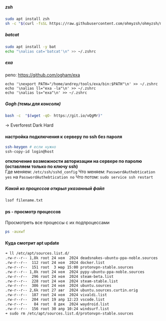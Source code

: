##### zsh
```bash
sudo apt install zsh
sh -c "$(curl -fsSL https://raw.githubusercontent.com/ohmyzsh/ohmyzsh/master/tools/install.sh)"
```

##### batcat
```bash
sudo apt install -y bat
echo "\nalias cat='batcat'\n" >> ~/.zshrc
```

##### exa
репо: https://github.com/ogham/exa
```
echo '\nexport PATH="/home/andrey/tools/exa/bin:$PATH"\n' >> ~/.zshrc
echo '\nalias ll="exa -la"\n' >> ~/.zshrc
echo '\nalias ls="exa"\n' >> ~/.zshrc
```

##### Gogh (темы для консоли)
```bash
bash -c  "$(wget -qO- https://git.io/vQgMr)" 
```
 -> Everforest Dark Hard 

#### настройка подключения к серверу по ssh без пароля
```bash
ssh-keygen # если нужно 
ssh-copy-id login@host
```

**отключение возможности авторизации на сервере по паролю (оставляем только по ключу ssh)**  
Где меняем: `/etc/ssh/sshd_config`
Что меняем: `PasswordAuthebtication yes` на `PasswordAuthebtication no`
Что потом: `sudo service ssh restart`


##### Какой из процессов открыл указанный файл
```bash
lsof filename.txt
```

#### ps - просмотр процессов
Просмотреть все процессы с их подпроцессами 
```bash
ps -auxwf
```



#### Куда смотрит apt update
```bash
➜ ll /etc/apt/sources.list.d/            
.rw-r--r-- 1,8k root 24 ноя  2024 deadsnakes-ubuntu-ppa-noble.sources
.rw-r--r--  112 root 24 ноя  2024 docker.list
.rw-r--r--  151 root  3 мар 15:00 protonvpn-stable.sources
.rw-r--r-- 1,8k root 24 ноя  2024 pypy-ubuntu-ppa-noble.sources
.rw-r--r--  296 root 24 ноя  2024 steam-beta.list
.rw-r--r--  228 root 24 ноя  2024 steam-stable.list
.rw-r--r--  386 root 24 ноя  2024 ubuntu.sources
.rw-r--r-- 2,6k root 27 авг  2024 ubuntu.sources.curtin.orig
.rw-r--r--  187 root 24 ноя  2024 vivaldi.list
.rw-r--r--  204 root 19 апр 12:23 vscode.list
.rw-r--r--   84 root  8 дек  2024 waydroid.list
.rw-r--r--  156 root 30 апр 10:24 windsurf.list
➜ sudo rm /etc/apt/sources.list.d/protonvpn-stable.sources 
```
